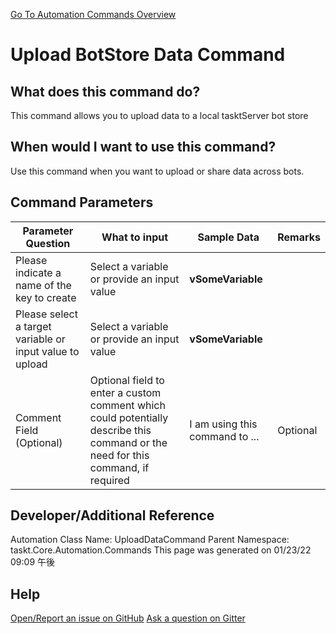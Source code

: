 <!--TITLE: Upload BotStore Data Command -->
<!-- SUBTITLE: a command in the Engine Commands group. -->
[Go To Automation Commands Overview](/automation-commands.md)


# Upload BotStore Data Command


## What does this command do?
This command allows you to upload data to a local tasktServer bot store


## When would I want to use this command?
Use this command when you want to upload or share data across bots.


## Command Parameters
| Parameter Question   	| What to input  	|  Sample Data 	| Remarks  	|
| ---                    | ---               | ---           | ---       |
|Please indicate a name of the key to create|Select a variable or provide an input value|**vSomeVariable**||
|Please select a target variable or input value to upload|Select a variable or provide an input value|**vSomeVariable**||
|Comment Field (Optional)|Optional field to enter a custom comment which could potentially describe this command or the need for this command, if required|I am using this command to ...|Optional|








## Developer/Additional Reference
Automation Class Name: UploadDataCommand
Parent Namespace: taskt.Core.Automation.Commands
This page was generated on 01/23/22 09:09 午後


## Help
[Open/Report an issue on GitHub](https://github.com/saucepleez/taskt/issues/new)
[Ask a question on Gitter](https://gitter.im/taskt-rpa/Lobby)
